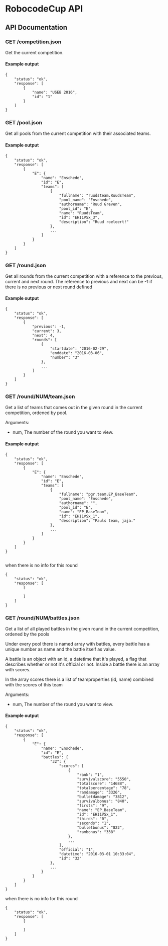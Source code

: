 # RobocodeCup API

## API Documentation

### GET /competition.json
Get the current competition.

#### Example output
```
{
    "status": "ok",
    "response": [
        {
            "name": "USEB 2016",
            "id": "1"
        }
    ]
}
```



### GET /pool.json
Get  all pools from the current competition with their associated teams.

#### Example output
```
{
    "status": "ok",
    "response": [
        {
            "E": {
                "name": "Enschede",
                "id": "E",
                "teams": [
                    {
                        "fullname": "ruudsteam.RuudsTeam",
                        "pool_name": "Enschede",
                        "authorname": "Ruud Greven",
                        "pool_id": "E",
                        "name": "RuudsTeam",
                        "id": "EHI1VSx_3",
                        "description": "Ruud roeleert!"
                    },
                    ...
                ]
            }
        }
    ]
}

```



### GET /round.json
Get  all rounds from the current competition with a reference to the previous, current and next round.
The reference to previous and next can be -1 if there is no previous or next round defined

#### Example output
```
{
    "status": "ok",
    "response": [
        {
            "previous": -1,
            "current": 3,
            "next": 4,
            "rounds": [
                {
                    "startdate": "2016-02-29",
                    "enddate": "2016-03-06",
                    "number": "3"
                },
                ...
            ]
        }
    ]
}

```



### GET /round/__NUM__/team.json
Get a list of teams that comes out in the given round in the current competition, ordened by pool.

Arguments:
- num, The number of the round you want to view.

#### Example output
```
{
    "status": "ok",
    "response": [
        {
            "E": {
                "name": "Enschede",
                "id": "E",
                "teams": [
                    {
                        "fullname": "pgr.team.EP_BaseTeam",
                        "pool_name": "Enschede",
                        "authorname": "",
                        "pool_id": "E",
                        "name": "EP_BaseTeam",
                        "id": "EHI1VSx_1",
                        "description": "Pauls team, jaja."
                    },
                    ...
                ]
            }
        }
    ]
}


```


when there is no info for this round

```
{
    "status": "ok",
    "response": [
        [

        ]
    ]
}
```




### GET /round/__NUM__/battles.json
Get a list of all played battles in the given round in the current competition, ordened by the pools

Under every pool there is named array with battles, every battle has a unique number as name and the battle itself as value.

A battle is an object with an id, a datetime that it's played, a flag that describes whether or not it's official or not. Inside a battle there is an array with scores.

In the array scores there is a list of teamproperties (id, name) combined with the scores of this team


Arguments:
- num, The number of the round you want to view.

#### Example output
```
{
    "status": "ok",
    "response": [
        {
            "E": {
                "name": "Enschede",
                "id": "E",
                "battles": {
                    "32": {
                        "scores": [
                            {
                                "rank": "1",
                                "survivalscore": "5550",
                                "totalscore": "14688",
                                "totalpercentage": "78",
                                "ramdamage": "3326",
                                "bulletdamage": "3812",
                                "survivalbonus": "840",
                                "firsts": "9",
                                "name": "EP_BaseTeam",
                                "id": "EHI1VSx_1",
                                "thirds": "0",
                                "seconds": "1",
                                "bulletbonus": "822",
                                "rambonus": "338"
                            },
                            ...
                        ],
                        "official": "1",
                        "datetime": "2016-03-01 10:33:04",
                        "id": "32"
                    },
                    ...
                }
            }
        }
    ]
}
```

when there is no info for this round
```
{
    "status": "ok",
    "response": [
        [

        ]
    ]
}
```